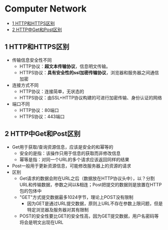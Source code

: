 # Computer Network
* [1 HTTP和HTTPS区别](#1-HTTP和HTTPS区别)
* [2 HTTP中Get和Post区别](#2-HTTP中Get和Post区别)


## 1 HTTP和HTTPS区别
+ 传输信息安全性不同
  + HTTP协议：**超文本传输协议**，信息明文传输。
  + HTTPS协议：**具有安全性的ssl加密传输协议**，浏览器和服务器之间通信加密
+ 连接方式不同
  + HTTP协议：连接简单，无状态的
  + HTTPS协议：由SSL+HTTP协议构建的可进行加密传输、身份认证的网络  
+ 端口不同
  + HTTP协议：80端口
  + HTTPS协议：443端口  

## 2 HTTP中Get和Post区别
+ Get用于获取/查询资源信息，应该是安全的和幂等的
  + 安全的是指：该操作只用于信息的获取而非修改信息
  + 幂等是指：对同一个URL的多个请求应该返回同样的结果
+ Post一般用于更新资源信息，可能修改服务器上的资源的请求
+ 区别
  + Get请求的数据会附在URL之后（数据放在HTTP协议头中），以？分割URL和传输数据，参数之间以&相连；Post把提交的数据则是放置在HTTP包的包体中
  + "GET"方式提交数据最多1024字节，理论上POST没有限制 
    + 因为GET是通过URL提交数据，原则上URL不存在参数上限问题，但是特定浏览器及服务器对其有限制
  + POST的安全性要比GET的安全性高，因为GET提交数据，用户名密码等将会是明文出现在URL

